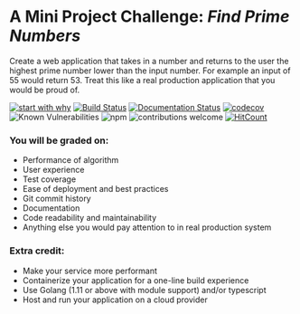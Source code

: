 # A Mini Project Challenge: *Find Prime Numbers*
Create a web application that takes in a number and returns to the user the highest prime number lower than the input number. For example an input of 55 would return 53. Treat this like a real production application that you would be proud of.

[![start with why](https://img.shields.io/badge/start%20with-why%3F-brightgreen.svg?style=flat)](https://github.com/dwyl/repo-badges)
[![Build Status](https://travis-ci.org/nambka/PrimeTS.png?branch=master)](https://travis-ci.org/nambka/PrimeTS)
[![Documentation Status](https://readthedocs.org/projects/primets-2021/badge/?version=latest)](https://primets-2021.readthedocs.io/en/latest/?badge=latest)
[![codecov](https://codecov.io/gh/nambka/PrimeTS/branch/master/graph/badge.svg?token=L6425M1PKQ)](https://codecov.io/gh/nambka/PrimeTS)
![Known Vulnerabilities](https://snyk.io/test/github/nambka/PrimeTS/badge.svg)
![npm](https://img.shields.io/npm/v/npm)
![contributions welcome](https://img.shields.io/badge/contributions-welcome-brightgreen.svg)
[![HitCount](http://hits.dwyl.com/nambka/PrimeTS.svg)](http://hits.dwyl.com/nambka/PrimeTS)

### You will be graded on:
- Performance of algorithm
- User experience
- Test coverage
- Ease of deployment and best practices
- Git commit history
- Documentation
- Code readability and maintainability
- Anything else you would pay attention to in real production system


### Extra credit:
- Make your service more performant
- Containerize your application for a one-line build experience
- Use Golang (1.11 or above with module support) and/or typescript
- Host and run your application on a cloud provider